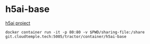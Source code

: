 # h5ai-base

[h5ai project](https://larsjung.de/h5ai/)

```
docker container run -it -p 80:80 -v $PWD/sharing-file:/share git.cloudtemple.tech:5005/tractor/container/h5ai-base
```
